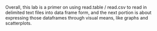Overall, this lab is a primer on using read.table / read.csv to read in
delimited text files into data frame form, and the next portion is about
expressing those dataframes through visual means, like graphs and
scatterplots.